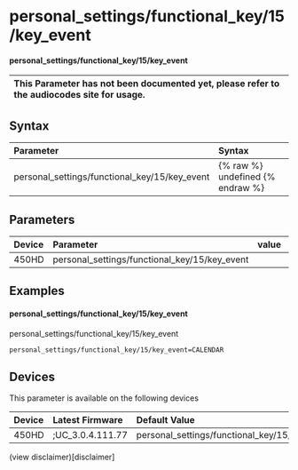 ﻿---
description: personal_settings/functional_key/15/key_event
search:
    keywords: ['personal_settings','functional_key','15','key_event']
---

# personal_settings/functional_key/15/key_event

#### personal_settings/functional_key/15/key_event


| This Parameter has not been documented yet, please refer to the audiocodes site for usage.  |
| :--- |

## Syntax
| Parameter | Syntax |
| :--- | :--- |
|personal_settings/functional_key/15/key_event | {% raw %} undefined {% endraw %} |

## Parameters
|Device|Parameter|value|Description|
|:---|:---|:---|:---|
| 450HD | personal_settings/functional_key/15/key_event |  |  |

## Examples
#### personal_settings/functional_key/15/key_event

personal_settings/functional_key/15/key_event

```
personal_settings/functional_key/15/key_event=CALENDAR
```

## Devices
This parameter is available on the following devices

| Device | Latest Firmware | Default Value |
|:---|:---|:---|
| 450HD | ;UC_3.0.4.111.77 | personal_settings/functional_key/15/key_event=CALENDAR 

(view disclaimer)[disclaimer]
